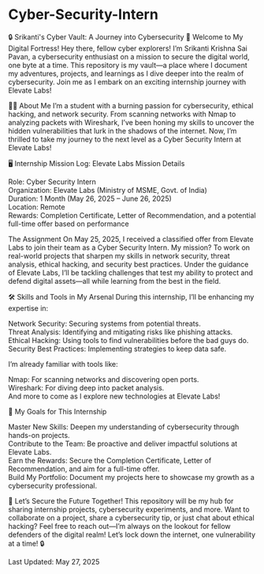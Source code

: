 # Cyber-Security-Intern
🔒 Srikanti's Cyber Vault: A Journey into Cybersecurity
🌟 Welcome to My Digital Fortress!
Hey there, fellow cyber explorers! I’m Srikanti Krishna Sai Pavan, a cybersecurity enthusiast on a mission to secure the digital world, one byte at a time. This repository is my vault—a place where I document my adventures, projects, and learnings as I dive deeper into the realm of cybersecurity. Join me as I embark on an exciting internship journey with Elevate Labs!

🕵️‍♂️ About Me
I’m a student with a burning passion for cybersecurity, ethical hacking, and network security. From scanning networks with Nmap to analyzing packets with Wireshark, I’ve been honing my skills to uncover the hidden vulnerabilities that lurk in the shadows of the internet. Now, I’m thrilled to take my journey to the next level as a Cyber Security Intern at Elevate Labs!

🖥️ Internship Mission Log: Elevate Labs
Mission Details

Role: Cyber Security Intern  
Organization: Elevate Labs (Ministry of MSME, Govt. of India)  
Duration: 1 Month (May 26, 2025 – June 26, 2025)  
Location: Remote  
Rewards: Completion Certificate, Letter of Recommendation, and a potential full-time offer based on performance

The Assignment
On May 25, 2025, I received a classified offer from Elevate Labs to join their team as a Cyber Security Intern. My mission? To work on real-world projects that sharpen my skills in network security, threat analysis, ethical hacking, and security best practices. Under the guidance of Elevate Labs, I’ll be tackling challenges that test my ability to protect and defend digital assets—all while learning from the best in the field.

🛠️ Skills and Tools in My Arsenal
During this internship, I’ll be enhancing my expertise in:  

Network Security: Securing systems from potential threats.  
Threat Analysis: Identifying and mitigating risks like phishing attacks.  
Ethical Hacking: Using tools to find vulnerabilities before the bad guys do.  
Security Best Practices: Implementing strategies to keep data safe.

I’m already familiar with tools like:  

Nmap: For scanning networks and discovering open ports.  
Wireshark: For diving deep into packet analysis.  
And more to come as I explore new technologies at Elevate Labs!


🎯 My Goals for This Internship

Master New Skills: Deepen my understanding of cybersecurity through hands-on projects.  
Contribute to the Team: Be proactive and deliver impactful solutions at Elevate Labs.  
Earn the Rewards: Secure the Completion Certificate, Letter of Recommendation, and aim for a full-time offer.  
Build My Portfolio: Document my projects here to showcase my growth as a cybersecurity professional.


🔐 Let’s Secure the Future Together!
This repository will be my hub for sharing internship projects, cybersecurity experiments, and more. Want to collaborate on a project, share a cybersecurity tip, or just chat about ethical hacking? Feel free to reach out—I’m always on the lookout for fellow defenders of the digital realm!
Let’s lock down the internet, one vulnerability at a time! 🔒

Last Updated: May 27, 2025
